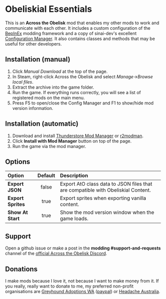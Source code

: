 # Obeliskial Essentials

This is an **Across the Obelisk** mod that enables my other mods to work and communicate with each other. It includes a custom configuration of the [BepInEx](https://github.com/BepInEx/BepInEx/) modding framework and a copy of sinai-dev's excellent [Configuration Manager](https://github.com/sinai-dev/BepInExConfigManager/). It also contains classes and methods that may be useful for other developers.

## Installation (manual)

1. Click _Manual Download_ at the top of the page.
2. In Steam, right-click Across the Obelisk and select _Manage_->_Browse local files_.
3. Extract the archive into the game folder. 
4. Run the game. If everything runs correctly, you will see a list of registered mods on the main menu.
5. Press F5 to open/close the Config Manager and F1 to show/hide mod version information.

## Installation (automatic)

1. Download and install [Thunderstore Mod Manager](https://www.overwolf.com/app/Thunderstore-Thunderstore_Mod_Manager) or [r2modman](https://across-the-obelisk.thunderstore.io/package/ebkr/r2modman/).
2. Click **Install with Mod Manager** button on top of the page.
3. Run the game via the mod manager.

## Options

| Option             | Default | Description                                                                      |
|:-------------------|:-------:|:---------------------------------------------------------------------------------|
| **Export JSON**    | false   | Export AtO class data to JSON files that are compatible with Obeliskial Content. |
| **Export Sprites** | true    | Export sprites when exporting vanilla content.                                   |
| **Show At Start**  | true    | Show the mod version window when the game loads.                                 |

## Support

Open a github issue or make a post in the **modding #support-and-requests** channel of the [official Across the Obelisk Discord](https://discord.gg/across-the-obelisk-679706811108163701).

## Donations

I make mods because I love it, not because I want to make money from it. If you really, really want to donate to me, my preferred non-profit organisations are [Greyhound Adoptions WA](https://greyhoundadoptionswa.com.au/donation/) ([paypal](https://www.paypal.com/donate?token=m8DwEGGEH0FFsS6PS-5p4MX9_5g8_ocMMrNFjaELN-xcG6Ok-KCFabu5xtB-57QBiOM7QLSuKVUepvL_)) or [Headache Australia](https://headacheaustralia.org.au/donate/).
